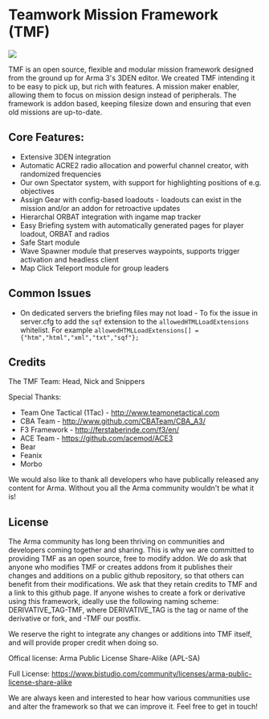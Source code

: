 # Teamwork Mission Framework (TMF)

<img src="http://teamonetactical.com/logo_tmf_ca.png">

TMF is an open source, flexible and modular mission framework designed from the ground up for Arma 3's 3DEN editor.
We created TMF intending it to be easy to pick up, but rich with features. A mission maker enabler, allowing them to focus on mission design instead of peripherals.
The framework is addon based, keeping filesize down and ensuring that even old missions are up-to-date.

## Core Features:
- Extensive 3DEN integration
- Automatic ACRE2 radio allocation and powerful channel creator, with randomized frequencies
- Our own Spectator system, with support for highlighting positions of e.g. objectives
- Assign Gear with config-based loadouts - loadouts can exist in the mission and/or an addon for retroactive updates
- Hierarchal ORBAT integration with ingame map tracker
- Easy Briefing system with automatically generated pages for player loadout, ORBAT and radios
- Safe Start module
- Wave Spawner module that preserves waypoints, supports trigger activation and headless client
- Map Click Teleport module for group leaders

## Common Issues
- On dedicated servers the briefing files may not load - To fix the issue in server.cfg to add the `sqf` extension to the `allowedHTMLLoadExtensions` whitelist. For example `allowedHTMLLoadExtensions[] = {"htm","html","xml","txt","sqf"};`


## Credits
The TMF Team:
Head, Nick and Snippers

Special Thanks:
- Team One Tactical (1Tac) - http://www.teamonetactical.com
- CBA Team - http://www.github.com/CBATeam/CBA_A3/
- F3 Framework - http://ferstaberinde.com/f3/en/
- ACE Team - https://github.com/acemod/ACE3
- Bear
- Feanix
- Morbo

We would also like to thank all developers who have publically released any content for Arma. Without you all the Arma community wouldn't be what it is!

## License
The Arma community has long been thriving on communities and developers coming together and sharing.
This is why we are committed to providing TMF as an open source, free to modify addon.
We do ask that anyone who modifies TMF or creates addons from it publishes their changes and additions on a public github repository, so that others can benefit from their modifications.
We ask that they retain credits to TMF and a link to this github page.
If anyone wishes to create a fork or derivative using this framework, ideally use the following naming scheme:
DERIVATIVE_TAG-TMF, where DERIVATIVE_TAG is the tag or name of the derivative or fork, and -TMF our postfix.

We reserve the right to integrate any changes or additions into TMF itself, and will provide proper credit when doing so.

Offical license: Arma Public License Share-Alike (APL-SA)

Full License: https://www.bistudio.com/community/licenses/arma-public-license-share-alike

We are always keen and interested to hear how various communities use and alter the framework so that we can improve it. Feel free to get in touch!
